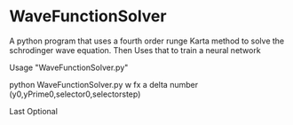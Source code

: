 # WaveFunctionSolver
A python program that uses a fourth order runge Karta method to solve the schrodinger wave equation. 
Then Uses that to train a neural network

Usage "WaveFunctionSolver.py" 

python WaveFunctionSolver.py w fx a delta number (y0,yPrime0,selector0,selectorstep)
  
 Last Optional
